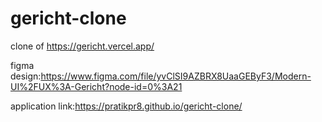 # gericht-clone
clone of https://gericht.vercel.app/

figma design:https://www.figma.com/file/yvClSI9AZBRX8UaaGEByF3/Modern-UI%2FUX%3A-Gericht?node-id=0%3A21

application link:https://pratikpr8.github.io/gericht-clone/
